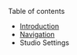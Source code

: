 Table of contents

- [Introduction](introduction.md)
- [Navigation](navigation.md)
- Studio Settings
